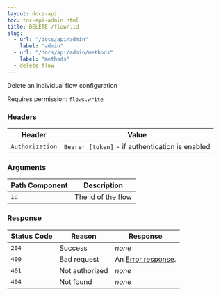 ```yaml
---
layout: docs-api
toc: toc-api-admin.html
title: DELETE /flow/:id
slug:
  - url: "/docs/api/admin"
    label: "admin"
  - url: "/docs/api/admin/methods"
    label: "methods"
  - delete flow
---
```


Delete an individual flow configuration

Requires permission: <code>flows.write</code>

### Headers

Header          | Value
----------------|-------
`Authorization` | `Bearer [token]` - if authentication is enabled

### Arguments

Path Component | Description
---------------|------------
`id`           | The id of the flow

### Response

Status Code | Reason         | Response
------------|----------------|------------
`204`       | Success        | _none_
`400`       | Bad request    | An [Error response](/docs/api/admin/errors).
`401`       | Not authorized | _none_
`404`       | Not found      | _none_
